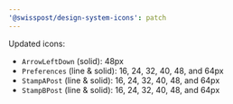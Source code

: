 ```yaml
---
'@swisspost/design-system-icons': patch
---
```


Updated icons:
- `ArrowLeftDown` (solid): 48px
- `Preferences` (line & solid): 16, 24, 32, 40, 48, and 64px
- `StampAPost` (line & solid): 16, 24, 32, 40, 48, and 64px
- `StampBPost` (line & solid): 16, 24, 32, 40, 48, and 64px